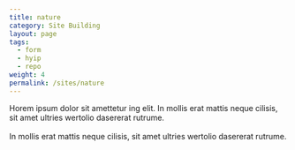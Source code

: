 ```yaml
---
title: nature
category: Site Building
layout: page
tags:
  - form
  - hyip
  - repo
weight: 4
permalink: /sites/nature
---
```


Horem ipsum dolor sit amettetur ing elit. 
							In mollis erat mattis neque cilisis, sit amet ultries wertolio dasererat rutrume.<br><br>
							In mollis erat mattis neque cilisis, sit amet ultries wertolio dasererat rutrume.